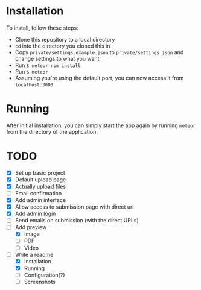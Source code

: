 Installation
============
To install, follow these steps:
 - Clone this repository to a local directory
 - `cd` into the directory you cloned this in
 - Copy `private/settings.example.json` to `private/settings.json` and change settings to what you want
 - Run `$ meteor npm install`
 - Run `$ meteor`
 - Assuming you're using the default port, you can now access it from `localhost:3000`

Running
=======
After initial installation, you can simply start the app again by running `meteor` from the directory of the application.

TODO
=====

- [x] Set up basic project
- [x] Default upload page
- [x] Actually upload files
- [ ] Email confirmation
- [x] Add admin interface
- [x] Allow access to submission page with direct url
- [x] Add admin login
- [ ] Send emails on submission (with the direct URLs)
- [ ] Add preview
  - [x] Image
  - [ ] PDF
  - [ ] Video
- [ ] Write a readme
  - [x] Installation
  - [x] Running
  - [ ] Configuration(?)
  - [ ] Screenshots

